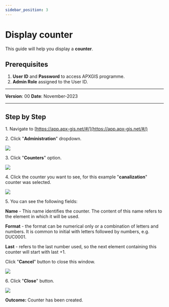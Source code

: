 ```yaml
---
sidebar_position: 3
---
```


# Display counter

This guide will help you display a **counter**.

## **Prerequisites**
1.	**User ID** and **Password** to access APXGIS programme.
2.	**Admin Role** assigned to the User ID.

------------

**Version**: 00
**Date**: November-2023

------------
## **Step by Step**


1\. Navigate to [https://app.apx-gis.net/#/](https://app.apx-gis.net/#/)


2\. Click "**Administration**" dropdown.

![](https://ajeuwbhvhr.cloudimg.io/colony-recorder.s3.amazonaws.com/files/2023-11-20/97bc5ce3-69af-4872-ab10-2434058d7406/ascreenshot.jpeg?tl_px=0,0&br_px=946,640&force_format=png&width=1120.0&wat=1&wat_opacity=1&wat_gravity=northwest&wat_url=https://colony-recorder.s3.amazonaws.com/images/watermarks/14B8A6_standard.png&wat_pad=110,57)


3\. Click "**Counters**" option.

![](https://ajeuwbhvhr.cloudimg.io/colony-recorder.s3.amazonaws.com/files/2023-11-20/1421cf3f-cb59-49d0-9f6c-5c7db44662ad/ascreenshot.jpeg?tl_px=0,0&br_px=946,640&force_format=png&width=1120.0&wat=1&wat_opacity=1&wat_gravity=northwest&wat_url=https://colony-recorder.s3.amazonaws.com/images/watermarks/14B8A6_standard.png&wat_pad=59,284)


4\. Click  the counter you want to see, for this example "**canalization**" counter was selected.

![](https://ajeuwbhvhr.cloudimg.io/colony-recorder.s3.amazonaws.com/files/2023-11-20/a2a8a02b-b979-4f8d-8242-984e0a866847/ascreenshot.jpeg?tl_px=0,0&br_px=946,769&force_format=png&width=1120.0&wat=1&wat_opacity=1&wat_gravity=northwest&wat_url=https://colony-recorder.s3.amazonaws.com/images/watermarks/14B8A6_standard.png&wat_pad=88,135)


5\. You can see the following fields:

**Name** - This name identifies the counter. The content of this name refers to the element in which it will be used.

**Format** - the format can be numerical only or a combination of letters and numbers. It is common to initial with letters followed by numbers, e.g. DUC0001.

**Last** \- refers to the last number used, so the next element containing this counter will start with last +1.

Click "**Cancel**" button to close this window.

![](https://ajeuwbhvhr.cloudimg.io/colony-recorder.s3.amazonaws.com/files/2023-11-20/e6073ff7-2cc6-4479-8f17-c8bdcca0e7b0/ascreenshot.jpeg?tl_px=0,0&br_px=946,885&force_format=png&width=1120.0&wat=1&wat_opacity=1&wat_gravity=northwest&wat_url=https://colony-recorder.s3.amazonaws.com/images/watermarks/14B8A6_standard.png&wat_pad=393,989)


6\. Click "**Close**" button.

![](https://ajeuwbhvhr.cloudimg.io/colony-recorder.s3.amazonaws.com/files/2023-11-20/b9c83cc3-c390-4e28-b84c-1b3472a4cbc0/ascreenshot.jpeg?tl_px=0,0&br_px=946,885&force_format=png&width=1120.0&wat=1&wat_opacity=1&wat_gravity=northwest&wat_url=https://colony-recorder.s3.amazonaws.com/images/watermarks/14B8A6_standard.png&wat_pad=374,989)


**Outcome:** Counter has been created.
